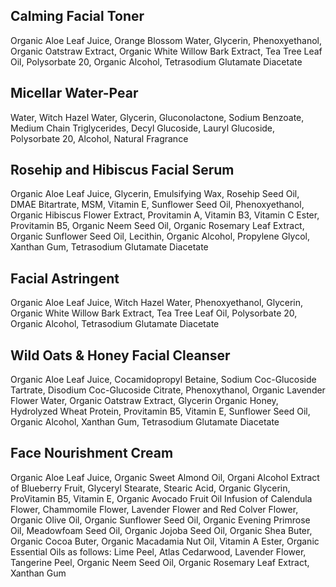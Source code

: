 ## Calming Facial Toner

Organic Aloe Leaf Juice, Orange Blossom Water, Glycerin, Phenoxyethanol, Organic Oatstraw Extract, Organic White Willow Bark Extract, Tea Tree Leaf Oil, Polysorbate 20, Organic Alcohol, Tetrasodium Glutamate Diacetate

## Micellar Water-Pear

Water, Witch Hazel Water, Glycerin, Gluconolactone, Sodium Benzoate, Medium Chain Triglycerides, Decyl Glucoside, Lauryl Glucoside, Polysorbate 20, Alcohol, Natural Fragrance

## Rosehip and Hibiscus Facial Serum

Organic Aloe Leaf Juice, Glycerin, Emulsifying Wax, Rosehip Seed Oil, DMAE Bitartrate, MSM, Vitamin E, Sunflower Seed Oil, Phenoxyethanol, Organic Hibiscus Flower Extract, Provitamin A, Vitamin B3, Vitamin C Ester, Provitamin B5, Organic Neem Seed Oil, Organic Rosemary Leaf Extract, Organic Sunflower Seed Oil, Lecithin, Organic Alcohol, Propylene Glycol, Xanthan Gum, Tetrasodium Glutamate Diacetate

## Facial Astringent

Organic Aloe Leaf Juice, Witch Hazel Water, Phenoxyethanol, Glycerin, Organic White Willow Bark Extract, Tea Tree Leaf Oil, Polysorbate 20, Organic Alcohol, Tetrasodium Glutamate Diacetate

## Wild Oats & Honey Facial Cleanser

Organic Aloe Leaf Juice, Cocamidopropyl Betaine, Sodium Coc-Glucoside Tartrate, Disodium Coc-Glucoside Citrate, Phenoxythanol, Organic Lavender Flower Water, Organic Oatstraw Extract, Glycerin Organic Honey, Hydrolyzed Wheat Protein, Provitamin B5, Vitamin E, Sunflower Seed Oil, Organic Alcohol, Xanthan Gum, Tetrasodium Glutamate Diacetate

## Face Nourishment Cream

Organic Aloe Leaf Juice, Organic Sweet Almond Oil, Organi Alcohol Extract of Blueberry Fruit, Glyceryl Stearate, Stearic Acid, Organic Glycerin, ProVitamin B5, Vitamin E, Organic Avocado Fruit Oil Infusion of Calendula Flower, Chammomile Flower, Lavender Flower and Red Colver Flower, Organic Olive Oil, Organic Sunflower Seed Oil, Organic Evening Primrose Oil, Meadowfoam Seed Oil, Organic Jojoba Seed Oil, Organic Shea Buter, Organic Cocoa Buter, Organic Macadamia Nut Oil, Vitamin A Ester, Organic Essential Oils as follows: Lime Peel, Atlas Cedarwood, Lavender Flower, Tangerine Peel, Organic Neem Seed Oil, Organic Rosemary Leaf Extract, Xanthan Gum

